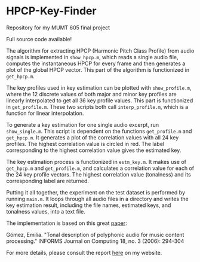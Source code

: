 # HPCP-Key-Finder
Repository for my MUMT 605 final project

Full source code available!

The algorithm for extracting HPCP (Harmonic Pitch Class Profile) from audio signals is implemented in `show_hpcp.m`, which reads a single audio file, computes the instantaneous HPCP for every frame and then generates a plot of the global HPCP vector. This part of the algorithm is functionized in `get_hpcp.m`.

The key profiles used in key estimation can be plotted with `show_profile.m`, where the 12 discrete values of both major and minor key profiles are linearly interpolated to get all 36 key profile values. This part is functionized in `get_profile.m`. These two scripts both call `interp_profile.m`, which is a function for linear interpolation.

To generate a key estimation for one single audio excerpt, run `show_single.m`. This script is dependent on the functions `get_profile.m` and `get_hpcp.m`. It generates a plot of the correlation values with all 24 key profiles. The highest correlation value is circled in red. The label corresponding to the highest correlation value gives the estimated key.

The key estimation process is functionized in `estm_key.m`. It makes use of `get_hpcp.m` and `get_profile.m`, and calculates a correlation value for each of the 24 key profile vectors. The highest correlation value (tonalness) and its corresponding label are returned.

Putting it all together, the experiment on the test dataset is performed by running `main.m`. It loops through all audio files in a directory and writes the key estimation result, including the file names, estimated keys, and tonalness values, into a text file.

The implementation is based on this great [paper](https://pubsonline.informs.org/doi/abs/10.1287/ijoc.1040.0126?journalCode=ijoc): 

Gómez, Emilia. "Tonal description of polyphonic audio for music content processing." INFORMS Journal on Computing 18, no. 3 (2006): 294-304

For more details, please consult the report [here](https://jwang44.github.io/assets/605_report.pdf) on my website.
